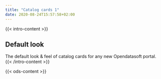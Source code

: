 ```yaml
---
title: "Catalog cards 1"
date: 2020-08-24T15:57:58+02:00
---
```


{{< intro-content >}}
## Default look

The default look & feel of catalog cards for any new Opendatasoft portal.
{{< /intro-content >}}

{{< ods-content >}}